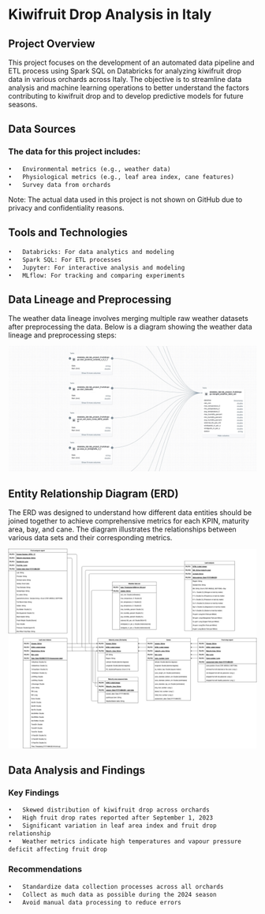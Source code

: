 # Kiwifruit Drop Analysis in Italy

## Project Overview

This project focuses on the development of an automated data pipeline and ETL process using Spark SQL on Databricks for analyzing kiwifruit drop data in various orchards across Italy. The objective is to streamline data analysis and machine learning operations to better understand the factors contributing to kiwifruit drop and to develop predictive models for future seasons.

## Data Sources

### The data for this project includes:

	•	Environmental metrics (e.g., weather data)
	•	Physiological metrics (e.g., leaf area index, cane features)
	•	Survey data from orchards

 Note: The actual data used in this project is not shown on GitHub due to privacy and confidentiality reasons.
 
## Tools and Technologies

	•	Databricks: For data analytics and modeling
	•	Spark SQL: For ETL processes
	•	Jupyter: For interactive analysis and modeling
	•	MLflow: For tracking and comparing experiments

## Data Lineage and Preprocessing

The weather data lineage involves merging multiple raw weather datasets after preprocessing the data. Below is a diagram showing the weather data lineage and preprocessing steps:

![weather_data_lineage](img/weather_data_lineage.jpg)

## Entity Relationship Diagram (ERD)

The ERD was designed to understand how different data entities should be joined together to achieve comprehensive metrics for each KPIN, maturity area, bay, and cane. The diagram illustrates the relationships between various data sets and their corresponding metrics.

![entities_relationships_diagram](img/entities_relationships_diagram.png)

## Data Analysis and Findings

### Key Findings

	•	Skewed distribution of kiwifruit drop across orchards
	•	High fruit drop rates reported after September 1, 2023
	•	Significant variation in leaf area index and fruit drop relationship
	•	Weather metrics indicate high temperatures and vapour pressure deficit affecting fruit drop

### Recommendations

	•	Standardize data collection processes across all orchards
	•	Collect as much data as possible during the 2024 season
	•	Avoid manual data processing to reduce errors
